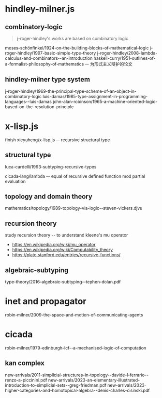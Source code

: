 # hindley-milner.js

## combinatory-logic

> j-roger-hindley's works are based on combinatory logic

moses-schönfinkel/1924-on-the-building-blocks-of-mathematical-logic
j-roger-hindley/1997-basic-simple-type-theory
j-roger-hindley/2008-lambda-calculus-and-combinators--an-introduction
haskell-curry/1951-outlines-of-a-formalist-philosophy-of-mathematics -- 为形式主义辩护的论文

## hindley-milner type system

j-roger-hindley/1969-the-principal-type-scheme-of-an-object-in-combinatory-logic
luis-damas/1985-type-assignment-in-programming-languages--luis-damas
john-alan-robinson/1965-a-machine-oriented-logic-based-on-the-resolution-principle

# x-lisp.js

finish xieyuheng/x-lisp.js -- recursive structural type

## structural type

luca-cardelli/1993-subtyping-recursive-types

cicada-lang/lambda -- equal of recursive defined function mod partial evaluation

## topology and domain theory

mathematics/topology/1989-topology-via-logic--steven-vickers.djvu

## recursion theory

study recursion theory -- to understand kleene's mu operator

- https://en.wikipedia.org/wiki/mu_operator
- https://en.wikipedia.org/wiki/Computability_theory
- https://plato.stanford.edu/entries/recursive-functions/

## algebraic-subtyping

type-theory/2016-algebraic-subtyping--tephen-dolan.pdf

# inet and propagator

robin-milner/2009-the-space-and-motion-of-communicating-agents

# cicada

robin-milner/1979-edinburgh-lcf--a-mechanised-logic-of-computation

## kan complex

new-arrivals/2011-simplicial-structures-in-topology--davide-l-ferrario--renzo-a-piccinini.pdf
new-arrivals/2023-an-elementary-illustrated-introduction-to-simplicial-sets--greg-friedman.pdf
new-arrivals/2023-higher-categories-and-homotopical-algebra--denis-charles-cisinski.pdf
